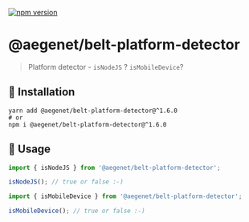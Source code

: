 [![npm version](https://img.shields.io/npm/v/@aegenet/belt-platform-detector.svg)](https://www.npmjs.com/package/@aegenet/belt-platform-detector)
<br>

# @aegenet/belt-platform-detector

> Platform detector - `isNodeJS` ? `isMobileDevice`?

## 💾 Installation

```shell
yarn add @aegenet/belt-platform-detector@^1.6.0
# or
npm i @aegenet/belt-platform-detector@^1.6.0
```

## 📝 Usage

```typescript
import { isNodeJS } from '@aegenet/belt-platform-detector';

isNodeJS(); // true or false :-)
```

```typescript
import { isMobileDevice } from '@aegenet/belt-platform-detector';

isMobileDevice(); // true or false :-)
```
